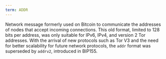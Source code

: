 ```yaml
---
term: ADDR
---
```


Network message formerly used on Bitcoin to communicate the addresses of nodes that accept incoming connections. This old format, limited to 128 bits per address, was only suitable for IPv6, IPv4, and version 2 Tor addresses. With the arrival of new protocols such as Tor V3 and the need for better scalability for future network protocols, the `addr` format was superseded by `addrv2`, introduced in BIP155.